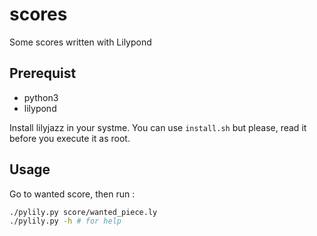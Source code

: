 # scores

Some scores written with Lilypond

## Prerequist

- python3
- lilypond

Install lilyjazz in your systme. You can use `install.sh` but please, read it before you execute it as root.

## Usage

Go to wanted score, then run :
```bash
./pylily.py score/wanted_piece.ly
./pylily.py -h # for help
```
